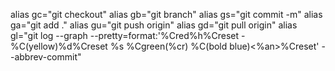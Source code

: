 alias gc="git checkout"
alias gb="git branch"
alias gs="git commit -m"
alias ga="git add ."
alias gu="git push origin"
alias gd="git pull origin"
alias gl="git log --graph --pretty=format:'%Cred%h%Creset -%C(yellow)%d%Creset %s %Cgreen(%cr) %C(bold blue)<%an>%Creset' --abbrev-commit"

